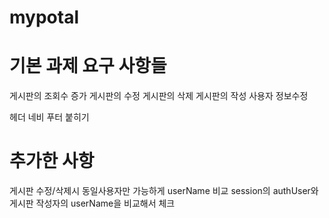 # mypotal

# 기본 과제 요구 사항들

게시판의 조회수 증가
게시판의 수정
게시판의 삭제
게시판의 작성
사용자 정보수정

헤더 네비 푸터 붙히기

# 추가한 사항

게시판 수정/삭제시 동일사용자만 가능하게 userName 비교 session의 authUser와 게시판 작성자의 userName을 비교해서 체크

